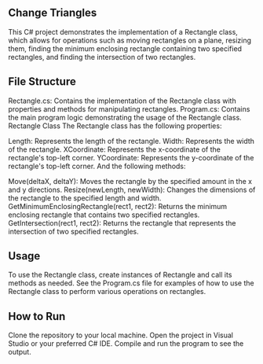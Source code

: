 ## Change Triangles
This C# project demonstrates the implementation of a Rectangle class, which allows for operations such as moving rectangles on a plane, resizing them, finding the minimum enclosing rectangle containing two specified rectangles, and finding the intersection of two rectangles.

## File Structure
Rectangle.cs: Contains the implementation of the Rectangle class with properties and methods for manipulating rectangles.
Program.cs: Contains the main program logic demonstrating the usage of the Rectangle class.
Rectangle Class
The Rectangle class has the following properties:

Length: Represents the length of the rectangle.
Width: Represents the width of the rectangle.
XCoordinate: Represents the x-coordinate of the rectangle's top-left corner.
YCoordinate: Represents the y-coordinate of the rectangle's top-left corner.
And the following methods:

Move(deltaX, deltaY): Moves the rectangle by the specified amount in the x and y directions.
Resize(newLength, newWidth): Changes the dimensions of the rectangle to the specified length and width.
GetMinimumEnclosingRectangle(rect1, rect2): Returns the minimum enclosing rectangle that contains two specified rectangles.
GetIntersection(rect1, rect2): Returns the rectangle that represents the intersection of two specified rectangles.

## Usage
To use the Rectangle class, create instances of Rectangle and call its methods as needed. See the Program.cs file for examples of how to use the Rectangle class to perform various operations on rectangles.

## How to Run
Clone the repository to your local machine.
Open the project in Visual Studio or your preferred C# IDE.
Compile and run the program to see the output.
